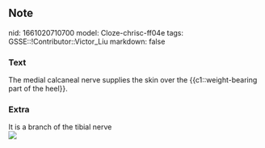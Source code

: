 ## Note
nid: 1661020710700
model: Cloze-chrisc-ff04e
tags: GSSE::!Contributor::Victor_Liu
markdown: false

### Text
The medial calcaneal nerve supplies the skin over the {{c1::weight-bearing part of the heel}}.

### Extra
<div>
  It is a branch of the tibial nerve
</div><img src=
"paste-18fec74d52a4bfc3f4c63ed041b1bb7628dd9b06.jpg">
